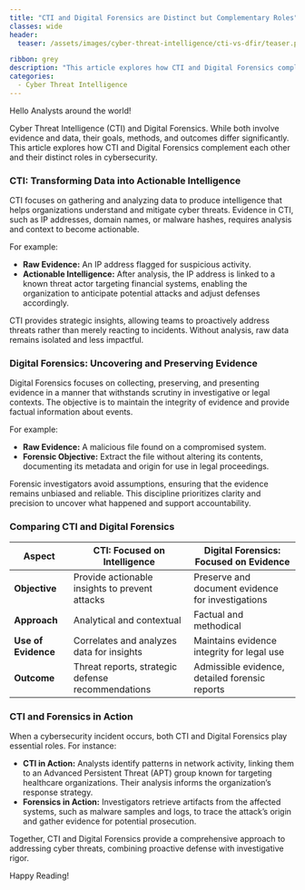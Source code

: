 ```yaml
---
title: "CTI and Digital Forensics are Distinct but Complementary Roles"
classes: wide
header:
  teaser: /assets/images/cyber-threat-intelligence/cti-vs-dfir/teaser.png

ribbon: grey
description: "This article explores how CTI and Digital Forensics complement each other and their distinct roles in cybersecurity."
categories:
  - Cyber Threat Intelligence
---
```


Hello Analysts around the world!

Cyber Threat Intelligence (CTI) and Digital Forensics. While both involve evidence and data, their goals, methods, and outcomes differ significantly. This article explores how CTI and Digital Forensics complement each other and their distinct roles in cybersecurity.

<!-- ![CTI vs DFIR](/assets/images/cyber-threat-intelligence/cti-vs-dfir/teaser.png) -->


### CTI: Transforming Data into Actionable Intelligence

CTI focuses on gathering and analyzing data to produce intelligence that helps organizations understand and mitigate cyber threats. Evidence in CTI, such as IP addresses, domain names, or malware hashes, requires analysis and context to become actionable.

For example:

- **Raw Evidence:** An IP address flagged for suspicious activity.
- **Actionable Intelligence:** After analysis, the IP address is linked to a known threat actor targeting financial systems, enabling the organization to anticipate potential attacks and adjust defenses accordingly.

CTI provides strategic insights, allowing teams to proactively address threats rather than merely reacting to incidents. Without analysis, raw data remains isolated and less impactful.

### Digital Forensics: Uncovering and Preserving Evidence

Digital Forensics focuses on collecting, preserving, and presenting evidence in a manner that withstands scrutiny in investigative or legal contexts. The objective is to maintain the integrity of evidence and provide factual information about events.

For example:

- **Raw Evidence:** A malicious file found on a compromised system.
- **Forensic Objective:** Extract the file without altering its contents, documenting its metadata and origin for use in legal proceedings.

Forensic investigators avoid assumptions, ensuring that the evidence remains unbiased and reliable. This discipline prioritizes clarity and precision to uncover what happened and support accountability.

### Comparing CTI and Digital Forensics

| Aspect              | CTI: Focused on Intelligence                      | Digital Forensics: Focused on Evidence            |
| ------------------- | ------------------------------------------------- | ------------------------------------------------- |
| **Objective**       | Provide actionable insights to prevent attacks    | Preserve and document evidence for investigations |
| **Approach**        | Analytical and contextual                         | Factual and methodical                            |
| **Use of Evidence** | Correlates and analyzes data for insights         | Maintains evidence integrity for legal use        |
| **Outcome**         | Threat reports, strategic defense recommendations | Admissible evidence, detailed forensic reports    |

### CTI and Forensics in Action

When a cybersecurity incident occurs, both CTI and Digital Forensics play essential roles. For instance:

- **CTI in Action:** Analysts identify patterns in network activity, linking them to an Advanced Persistent Threat (APT) group known for targeting healthcare organizations. Their analysis informs the organization’s response strategy.
- **Forensics in Action:** Investigators retrieve artifacts from the affected systems, such as malware samples and logs, to trace the attack’s origin and gather evidence for potential prosecution.

Together, CTI and Digital Forensics provide a comprehensive approach to addressing cyber threats, combining proactive defense with investigative rigor.

Happy Reading!